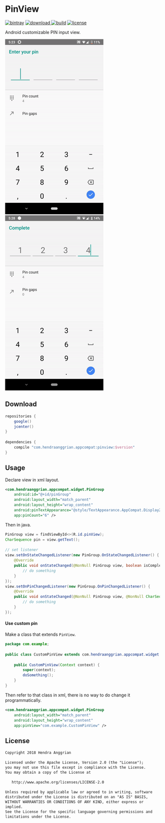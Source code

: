 PinView
=======
[![bintray](https://img.shields.io/badge/bintray-appcompat-brightgreen.svg)](https://bintray.com/hendraanggrian/appcompat)
[![download](https://api.bintray.com/packages/hendraanggrian/appcompat/pinview/images/download.svg) ](https://bintray.com/hendraanggrian/appcompat/pinview/_latestVersion)
[![build](https://travis-ci.com/hendraanggrian/pinview.svg)](https://travis-ci.com/hendraanggrian/pinview)
[![license](https://img.shields.io/badge/license-Apache--2.0-blue.svg)](http://www.apache.org/licenses/LICENSE-2.0)

Android customizable PIN input view.

![demo1][demo1]
![demo2][demo2]

Download
--------
```gradle
repositories {
    google()
    jcenter()
}

dependencies {
    compile "com.hendraanggrian.appcompat:pinview:$version"
}
```

Usage
-----
Declare view in xml layout.

```xml
<com.hendraanggrian.appcompat.widget.PinGroup
    android:id="@+id/pinGroup"
    android:layout_width="match_parent"
    android:layout_height="wrap_content"
    android:pinTextAppearance="@style/TextAppearance.AppCompat.Display2"
    app:pinCount="6" />
```

Then in java.

```java
PinGroup view = findViewById<>(R.id.pinView);
CharSequence pin = view.getText();

// set listener
view.setOnStateChangedListener(new PinGroup.OnStateChangedListener() {
    @Override
    public void onStateChanged(@NonNull PinGroup view, boolean isComplete) {
        // do something
    }
});
view.setOnPinChangedListener(new PinGroup.OnPinChangedListener() {
    @Override
    public void onStateChanged(@NonNull PinGroup view, @NonNull CharSequence pin) {
        // do something
    }
});
```

#### Use custom pin

Make a class that extends `PinView`.

```java
package com.example;

public class CustomPinView extends com.hendraanggrian.appcompat.widget.PinView {
    
    public CustomPinView(Context context) {
        super(context);
        doSomething();
    }
}
```

Then refer to that class in xml, there is no way to do change it programmatically.

```xml
<com.hendraanggrian.appcompat.widget.PinGroup
    android:layout_width="match_parent"
    android:layout_height="wrap_content"
    app:pinView="com.example.CustomPinView" />
```

License
-------
    Copyright 2018 Hendra Anggrian

    Licensed under the Apache License, Version 2.0 (the "License");
    you may not use this file except in compliance with the License.
    You may obtain a copy of the License at

       http://www.apache.org/licenses/LICENSE-2.0

    Unless required by applicable law or agreed to in writing, software
    distributed under the License is distributed on an "AS IS" BASIS,
    WITHOUT WARRANTIES OR CONDITIONS OF ANY KIND, either express or implied.
    See the License for the specific language governing permissions and
    limitations under the License.

[demo1]: /art/demo1.gif
[demo2]: /art/demo2.gif
